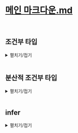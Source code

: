 # [메인 마크다운.md](../README.md)
<br>

## 조건부 타입
<details>
<summary>펼치기/접기</summary>
<br>

자바스크립트의 물음표를 이용한 3항연산자를 이용하여 조건에 따라 타입을 결정하는 독특한 문법이다.

예를들어 number 타입이 string타입을 확장했는가에 대해 참이라면 string을, 거짓이라면 number을 타입으로 적용하는 예제를 작성해보면 아래와 같다.

- src/chapter0.ts
  ```ts
  type A = number extends string ? string : number
  ```
타입 A의 결과는 무엇일까?
number 타입은 string 타입을 확장하지 않는다.  
generic 타입 변수를 제한할 때 extends 키워드를 사용하는것 처럼 number는 string타입의 sub타입이 아니다.  
그렇기 때문에 위 조건은 거짓이 되고 결국 타입 A는 number타입이 된다.  
타입 A에 마우스 커서를 올려보면
```
type A = number
```
number타입으로 추론된 조건부 타입의 결과도 바로 확인할 수 있다.  

### 예제1) 조건부 타입 기본 문법 - 객체 타입
먼저 ObjA, ObjB 2개의 객체 타입을 만들어 준다.  
ObjA 객체 타입에는 number타입 프로퍼티 a를 구성하도록 하고, ObjB 객체 타입에는 number타입 프로퍼티 a와 number타입 프로퍼티 b를 구성한다.
- src/chapter0.ts
  ```ts
  type ObjA = {
    a: number
  }

  type ObjB = {
    a: number;
    b: number;
  }
  ```
다음으로 ObjB타입이 ObjA 타입을 확장 했는가에 대해 참이라면 number를 거짓이라면 string을 타입으로 적용하는 조건부 타입 식을 type B에 적용한다.
- src/chapter0.ts
  ```ts
  type B = ObjB extends ObjA ? number : string
  ```
실제로 ObjB타입은 ObjA타입을 확장한다.  
ObjA타입의 프로퍼티를 ObjB타입이 가지고 있고, 추가적인 프로퍼티를 가지고 있기 때문에 ObjA타입이 수퍼타입이다.  
그렇기 때문에 조건이 참이 되어 타입 B는 number타입이 된다.  

조건부 타입은 이렇게 extends 라는 확장 키워드와 물음표 그리고 세미콜론 연산자를 이용해서 특정 타입이 또 다른 타입을 확장하는지 즉, 앞의 타입이 뒤의 타입의 서브 타입인지 확인해서 참이라면 물음표 뒤의 타입을 거짓이라면 콜론 뒤의 타입을 할당해주는 문법이다.  
조건부 타입은 기본 타입들로만 사용하면 활용할 곳이 많지 않고, 제네릭과 함께 쓸 때 그 위력이 잘 발휘되는 편이다.  

### 예제2) 제네릭과 조건부 타입  
변수 T가 number타입 이라면 string타입이 되도록, 반대로 변수 t가 string타입이라면 number타입이 되도록 만들어 본다.  
이 경우 제네릭을 활용하면 된다.  
타입 변수 T를 갖는 StringNumberSwitch라는 이름의 제네릭 타입을 만들어 준 뒤, T가 number 타입을 확장하는 타입이라면 string타입으로, 반대라면 number타입으로 조건부 타입을 만들어 주도록 한다.  
- src/chapter0.ts
  ```ts
  type StringNumberSwitch<T> = T extends number ? string : number
  ```
이때, 타입 변수 T에 number타입이 들어오게 되는 순간 T extends number는 참이 되고 StringNumberSwitch 타입은 string타입이 된다.  
반면, 타입 변수 T에 string타입이 들어오게 됨녀 해당 조건이 거짓이 되어 StringNumberSwitch타입은 number타입이 된다.  
아래와 같이 실제 변수를 선언하여 확인해보도록 한다.  
- src/chapter0.ts
  ```ts
  let varA: StringNumberSwitch<number> // let varA: string
  ```
StringNumberSwitch 타입의 타입 변수T에 number타입이 들어왔기 때문에, 조건부 타입의 조건식이 참이되어 변수 varA는 string타입이 된다.

- src/chapter0.ts
  ```ts
  let varB: StringNumberSwitch<string> // let varA: number
  ```
StringNumberSwitch 타입의 타입 변수T에 string타입이 들어왔기 때문에, 조건부 타입의 조건식이 거짓이 되어 변수 varB는 number타입이 된다.  
이렇게 제네릭과 함께 조건부 타입을 쓰면 타입을 가변적으로 쓰면서도 논리의 흐름에 따라 타입을 바꿔줄 수 있게 된다.  

### 예제3) 제네릭 함수와 조건부 타입
string타입 매개변수 text를 받아 함수 내부에서 replaceAll 메소드를 이용해서 모든 공백 문자열을 제거한 뒤 반환하는 함수를 구현한다.  
참고로 replaceAll()은 첫번째 인수에 해당하는 모든 문자들을 찾아 두번째 인수로 바꿔주는 자바스크립트 내장 메소드이다.  
- src/chapter0.ts
  ```ts
  function removeSpaces(text: string) {
    return text.replaceAll(" ", "")
  }
  ```
removeSpaces() 함수 구현을 완료한 뒤 해당 함수를 호출해본다.  
result 변수에는 공백들이 다 제거된 hiimwinterlood라는 문자열이 저장될것이다.
- src/chapter0.ts
  ```ts
  let result = removeSpaces("hi im winterlood") // hiimwinterlood
  console.log(result)
  ```
당연히 해당 함수는 문자열을 반환하니까 removeSpaces함수의 반환값의 타입은 string이고, 변수의 타입도 string이 될것이다.  
```ts
result.toUpperCase()
```
와 같은 string 메소드를 사용해도 문제가 발생하지 않는다.  
이때 removeSpace함수에 매개변수로 undefined나 null값이 들어올 수 있다고 타입을 (text: string|undefined|null)로 변경한다면 오류가 발생하게 된다.  

- src/chapter0.ts
  ```ts
  function removeSpacesA(text: string|undefined|null) {
    return text.replaceAll(" ", "") // 'text' is possibly 'null' or 'undefined'.ts(18049)
  }
  ```
text매개변수에 저장된 값이 undefined이나 null일 경우 string의 내장메소드인 replaceAll을 사용할 수 없기 때문이다.  
이 경우 if조건문과 typeof키워드를 통해 text가 string일 경우에만 문자열로 취급을 하고 그게 아닐경우 undefined를 반환하도록 타입을 좁혀 사용할 수 있다.  

- src/chapter0.ts
  ```ts
  function removeSpacesB(text: string|undefined|null) {
    if (typeof text === "string") {
      return text.replaceAll(" ", "");
    }
    return undefined;
  }
  ```
그러나 여기서 한가지 문제가 있는게 이렇게 만들 경우 함수 내부에서는 오류가 사라지지만, 반대로 result 변수의 타입이 string 이거나 혹은 undefined가 되기 때문에 result 변수로부터 string의 내장메소드를 사용할 수 없게 된다.  
- src/chapter0.ts
  ```ts
  let resultB = removeSpacesB("hi im winterlood") // hiimwinterlood
  resultB.toUpperCase() // [Error] 'resultB' is possibly 'undefined'.ts(18048)
  ```
인수로 문자열 타입의 값을 전달하면, 코드상으로는 누가봐도 첫번째 string 타입 값을 반환하는 return문이 실행될것이기 때문에 당연히 string타입이 들어올것이라고 예측된다.  
하지만 undefined를 반환하는 return문이 추가됬기 때문에 옵셔널 체이닝을 쓴다던지, 타입단언을 해줘야만 정상적으로 수행할 수 있게 되어버렸다.  

- src/chapter0.ts
  ```ts
  resultB?.toUpperCase() // 옵셔널 체이닝

  let resultC = removeSpacesB("hi im winterlood") as string // 타입단언
  resultC.toUpperCase()
  ```
바로 이런 상황에 조건부 타입을 이용하여 해당 문제를 해결할 수 있다.  
조건부 타입을 제네릭과 함께 쓸 예정이므로 제네릭 함수로 먼저 만든 뒤, 매개변수의 타입도 T로 정의해주도록 한다.  
반환값의 타입으로는 T가 string타입이라면 string타입의 값을 반환하고, 아니라면 undefined를 반환하도록 조건부 타입 `T extends string ? string : undefined`를 적용한다.

- src/chapter0.ts
  ```ts
  function removeSpacesC<T>(text: T): T extends string ? string : undefined {
    if (typeof text === "string") {
      return text.replaceAll(" ", "");
    }
    return undefined;
  }
  let resultD = removeSpacesC("hi im winterlood")
  resultD.toUpperCase()
  ```
이제 removeSpaceC를 호출하여 string타입의 문자열을 전달할 경우, T가 string이 되기 때문에, 반환타입도 string이 되어 result변수의 타입도 string타입으로 추론되면서 string 메소드를 적용해도 오류가 발생하지 않게 된다.  

추가로 매개변수에 string이 아닌 타입의 값을 전달할 경우 반환되는 변수의 타입은 모두 undefined로 추론되게 된다.  

- src/chapter0.ts
  ```ts
  let resultE = removeSpacesC(undefined)
  let resultF = removeSpacesC(null)
  let resultG = removeSpacesC(123)
  ```
이렇게 조건부 타입을 함수의 반환값 타입으로 정의하면 조건에 따라 반환값 타입을 원하는 대로 바꿀 수 있기 때문에 편리하다.  
그런데 함수 내부에 오류가 발생한다.  
오류의 원인이 무엇인지 커서를 올려보면 Type 'string' is not assignable to type 'T extends string ? string : undefined'.ts(2322)
string타입은 지금 'T extends string ? string : undefined' 라는 조건부 타입으로 할당할 수 없다 라는 오류이다.
함수 내부에서는 조건부타입의 결과가 어떻게 될지 알 수 없다.  
제네릭을 다룰 때 타입 변수 T는 함수 내부에서는 unknown타입이 된다.  
함수 내부에서는 T에 대한 타입을 모르기 때문에 조건부 타입의 결과를 알 수 없다.  
return문에 as 키워드를 사용하여 any타입으로 단언하여 해결해야 한다.
- src/chapter0.ts
  ```ts
  function removeSpacesD<T>(text: T): T extends string ? string : undefined {
    if (typeof text === "string") {
      return text.replaceAll(" ", "") as any;
    }
    return undefined as any;
  }
  let resultH = removeSpacesD("hi im winterlood")
  ```
결과적으로 T extends string ? string : undefined 조건부 타입은 any타입으로 적용된다.
any 타입은 모든 타입과 다 호환되기 때문에 오류가 사라지게 된다.  

무조건 string타입을 반환하기로 약속되어 있는데 타입 단언을 통해 반환값의 타입을 any로 바꿔 반환해버리면 `return 0 as any;`와 같이 숫자를 반환하더라도, any타입으로 적용되기 때문에 조건부 타입이 검사되지 않는다.  

함수 오버로딩을 적용할 경우 해당 문제를 해결할 수 있다.

### 예제4) 제네릭 함수 오버로딩과 조건부 타입
먼저 오버로드 시그니처를 만든 뒤, 구현 시그니처에서 타입 변수들을 모두 지워주고, 매개변수의 타입을 any타입으로 적용한다.
구현 시그니처는 오버로드 시그니처의 타입을 따라가기 때문에 타입 정의를 할 필요가 없다.  
- src/chapter0.ts
  ```ts
  function removeSpacesE<T>(text: T): T extends string ? string : undefined;
  function removeSpacesE(text: any) {
    if (typeof text === "string") {
      return text.replaceAll(" ", "");
    }
    return undefined;
  }
  let resultI = removeSpacesE("hi im winterlood")
  resultI.toUpperCase()
  ```
위와같이 구현 시그니처 내부에서 조건부 타입의 결과를 추론할 수 있게 된다.  
조건문 안에서는 타입스크립트가 string을 반환해야 된다는 걸 알게 된다.  
따라서 아래와 같이 0 혹은 null을 반환하여 string타입의 값을 반환하지 않으면 오버로드 시그니처가 문제를 감지해준다.  
- src/chapter0.ts
  ```ts
  function removeSpacesF<T>(text: T): T extends string ? string : undefined;
  function removeSpacesF(text: any) {
    if (typeof text === "string") {
      return 0
    }
    return undefined;
  }
  function removeSpacesG<T>(text: T): T extends string ? string : undefined;
  function removeSpacesG(text: any) {
    if (typeof text === "string") {
      return null
    }
    return undefined;
  }
  ```
또한 undefined가 아닌 값을 반환하더라도 문제를 감지하여 보다 완벽하게 타입 정의를 해줄 수 있다.  
- src/chapter0.ts
  ```ts
  function removeSpacesH<T>(text: T): T extends string ? string : undefined;
  function removeSpacesH(text: any) {
    if (typeof text === "string") {
      return text.replaceAll(" ", "");
    }
    return 0;
  }
  ```

</details>
<br>


## 분산적 조건부 타입
<details>
<summary>펼치기/접기</summary>
<br>

분산적 조건부 타입 이라는것은 조건부 타입을 유니온과 함께 사용할 때 조건부 타입이 분산적으로 동작하게 업그레이드 되는 문법을 말한다.  

### 예제1) 분산적 조건부 타입 - 기본
아래와 같이 변수 c를 한번 더 선언해 주고, 이번에는 제네릭 타입 변수에 number|string과 같이 유니온 타입을 전달할 경우, 이때부터는 우리가 알던 조건부 타입처럼 동작하지 않게 된다.  
- src/chapter1.ts
  ```ts
  let c:StringNumberSwitch<number|string> // let c: string | number
  ```
T가 number|string 유니온 타입이 되면 number|string 유니온 타입은 number와 super의 합집합이 되기 때문에 number타입의 수퍼 타입이 된다.  
따라서 T extends number는 거짓이 된다.  
거짓이기 때문에 변수 c의 타입은 number로 추론되어야 하지만 string|number 타입으로 추론되고 있다.  

이렇게 되는 이유는 조건부 타입에 타입 변수로 유니온 타입을 할당해버리면 그때부터는 일반적인 조건부 타입이 아니라 분산적인 조건부 타입으로 업그레이드 되기 때문이다.  
조건부 타입의 동작 방식이 바뀐다.  
타입 변수에 <number | string>과 같이 유니온 타입을 할당하게 되면 유니온 타입이 그대로 타입 변수에 들어오는게 아니라 한번은 number 한번은 string으로 두 개가 분리되어 들어간다.  
즉, <number | string> 형태의 유니온 타입을 타입 변수에 전달한다는 것은, 한번은 <number> 한번은 <string> 과 같이 두번 전달되는것이다.  
그리고 최종적으로 그 두 개의 타입이 유니온으로 묶이게 되는 것이다.  

이때 StringNumberSwitch타입의 타입변수에<number>를 할당하게 되면 number extends number는 참이기 때문에 결과는 string 타입이 될것이다.
두번째로 StringNumberSwitch 타입의 타입변수에 <string>을 할당하게 되면 string extends number는 거짓이기 때문에 결과는 number타입이 될 것이다.  
이렇게 분리된 두 결과를 유니온으로 묶을 경우 결과는 string|union타입이 되는것이다.  
- src/chapter1.ts
  ```ts
  let d: StringNumberSwitch<boolean | number | string> // let d: string | number
  ```
위와같이 StringNumberSwitch 타입의 타입변수에 boolean|number|string 유니온 타입을 전달해 보도록 한다.  
boolean number string 유니온 타입 요소들 각각이 모두 분리되어 조건식에 적용된다.  
StringNumberSwitch<boolean>, StringNumberSwitch<number>, StringNumberSwitch<string>과 같이 3번 적용된다.  
이렇게 분리된 결과들은 다시 유니온으로 묶이게 된다.  
StringNumberSwitch의 타입변수에 boolean을 전달하게 되면 T가 boolean이 되고 boolean extends number는 거짓이기 때문에 number 타입이 된다.  
StringNumberSwitch의 타입변수에 number을 전달하게 되면 T가 number이 되고 number extends number는 참이기 때문에 string 타입이 된다.  
StringNumberSwitch의 타입변수에 string을 전달하게 되면 T가 string이 되고 string extends number는 거짓이기 때문에 number 타입이 된다.  
최종 결과는 number, string, number인데, number가 두번 있을 필요는 없으니까 하나는 사라져서 string | number 유니온 타입으로 결과가 추론된다.   

### 예제2) 분산적 조건부 타입 - 실용
첫번째로는 분산적 조건부 타입의 기능을 이용해서 유니온에서 특정 타입만 제거하는 타입을 만들어 본다.  
제네릭 타입 변수로 T, U 두개를 받도록 하고, T가 U를 확장한다면 never타입을, 확장하지 않는다면 T 타입을 반환하도록 조건부 타입 식을 작성한다.  
- src/chapter1.ts
  ```ts
  type Exclude<T, U> = T extends U ? never : T;
  ```
위 조건부 타입 식을 해석해보면 타입 변수 T가 타입 변수 U의 서브타입 이라면 never 결과가 되고, 아니라면 T 자체가 결가가 된다.  
예를들어 변수 e에 Exclude 타입을 적용하고 제네릭 타입 변수 T는 number를, U에는 string을 적용해본다.  
- src/chapter1.ts
  ```ts
  let e: Exclude<number, string> // let e: number
  ```
number extends string ? never : number;는 거짓이 되기 때문에 변수 e는 number 타입이 된다.  

두번쨰로 타입변수 T와 U 모두 number타입으로 적용해보자.  
- src/chapter1.ts
  ```ts
  let f: Exclude<number, number> // let f: never
  ```
이 경우 number extends number ? never : number;는 참이 되기 때문에 변수 f는 never 타입이 된다.  

#### 실제 응용1
조건부 타입을 이용해서 유니온 타입으로부터 특정 타입만 제거하는 타입을 만들어 본다.  
- src/chapter1.ts
  ```ts
  type A = Exclude<number | string | boolean, string>; // type A = number | boolean
  ```
먼저 T에 유니온 타입을 타입 변수에 할당했기 때문에 분산적 조건부 타입이 되었다.  
Exclude<number, string>  
Exclude<string, string>  
Exclude<boolean, string>  
위와 같이 유니온 타입의 각 타입으로 3번 분리가 되었다.  
이렇게 분리 된 타입의 결과들은 최종적으로 유니온 타입으로 묶여야 될 것이다.  
이제 분리된 각 유니온 타입들로 부터 조건부 타입 연산의 결과를 도출해 본다.  
Exclude<number, string>의 경우 `number extends string ? never : number`가 거짓이므로 number 타입이 된다.  
Exclude<string, string>의 경우 `string extends string ? never : string`가 참이므로 never 타입이 된다.  
Exclude<boolean, string>의 경우 `boolean extends string ? never : boolean`가 거짓이므로 boolean 타입이 된다.  
최종 결과는 number, never, number 타입이며 이를 유니온 타입으로 묶게 되면 number | never | boolean 유니온 타입이 된다.   

이때 union 타입에 never 타입이 포함되어 있으면 never는 결국 사라진다.  
집합으로 생각해보면 유니온 타입이라는 것은 타입들 간의 합집합 타입을 만드는 것이다.  
never타입이란 공집합 타입이기 때문에 공집합과 다른 어떤 집합을 합집합 한다는 건 원래 원본 집합인 것이다.  
예를 들어 숫자값들을 포함하는 number라는 집합과, 아무런 요소들도 포함하지 않는 never라는 공집합을 합집합하면 결국 number라는 집합이 된다.  
그렇기 때문에 결과에 never타입이 포함되어 있으면 never타입은 사라지게 되며, 최종 결과는 number | boolean 타입이 된다.  

타입 A에 마우스 커서를 올려보면 `type A = number | boolean` 타입이 되는것을 볼 수 있다.  
Exclude라는 조건부 타입을 만들면, T와 U가 같을 때 never를 반환하게 해서 아에 type을 없애버리고, T와 U가 다를 때 T를 그대로 반환해서 해당 타입을 그대로 적용한다.  
이렇게 분산적인 조건부 타입을 이용해서 특정 유니온 타입으로부터 특정 타입만 제거하는 유니온 타입을 얻어내는 것도 가능하다.  

#### 실제 응용 2
Exclude의 반대 격이 되는 Extract 타입을 만들어 본다.  
제네릭 타입 변수 T와 U를 구성한 뒤, U에 해당하는 타입만 제거하도록 구현해본다.  
예를들어 number | string | boolean 유니온 타입 중 string인 타입만 뽑아내도록 한다.
- src/chapter1.ts
  ```ts
  type Extract<T, U> = T extends U ? T : never;
  type B = Extract<number | string | boolean, string>;
  ```
위와같이 분산적 조건부 타입 식을 적용할 경우 타입 B는 U의 타입인 string 타입으로 추론된다.  
과정을 정리해보면 다음과 같다.  
Extract<number, string>  
Extract<string, string>  
Extract<boolean, string>  
위와 같이 유니온 타입의 각 타입으로 3번 분리가 되었다.  
이렇게 분리 된 타입의 결과들은 최종적으로 유니온 타입으로 묶여야 될 것이다.  
이제 분리된 각 유니온 타입들로 부터 조건부 타입 연산의 결과를 도출해 본다.  
Extract<number, string>의 경우 `number extends string ? string : never`가 거짓이므로 never 타입이 된다.  
Extract<string, string>의 경우 `string extends string ? string : never`가 참이므로 string 타입이 된다.  
Extract<boolean, string>의 경우 `boolean extends string ? string : never`가 거짓이므로 never 타입이 된다.  
최종 결과는 never, string, never 타입이며 이를 유니온 타입으로 묶게 되면 string 타입이 된다.   

### 조건부 타입의 분산 방지
조건부 타입이 분산적으로 작동되지 않게 하고 싶다면 extends의 양 옆에 대괄호를 씌워주면 된다.
- src/chapter1.ts
  ```ts
  type Example<T, U> = [T] extends [U] ? T : never;
  type C = Example<number | string | boolean, string>;
  ```
위의 결과는 never타입이 된다.  
number | string | boolean의 합집합 유니온 타입은 extends string이 거짓이 되기 때문이다.  
</details>
<br>

## infer
<details>
<summary>펼치기/접기</summary>
<br>

조건부 타입 내에서 타입 추론할 수 있는 기능이다.  

### 예제1)
예를들어 아래와 같이 매개변수는 없고 반환값 타입이 string인 함수 타입 Func를 정의해 본다.  
- src/chapter.ts
  ```ts
  type Func = () => string
  ```
제네릭을 활용한 조건부 타입 문법을 적용해본다.  
타입변수 T extends 매개변수는 없고 반환값 타입이 string인 함수를 확장한다면 string타입을, 확장하지 않는다면 never타입을 반환하도록 조건부 타입 식을 작성한다.  

- src/chapter.ts
  ```ts
  type ReturnType<T> = T extends () => string ? string : never;
  ```
extends 우항에 () => string 이라는 함수타입 표현식이 들어와서 어색할 수 있으나, 단순히 타입 변수 T에 들어오는 타입이 () => string 이라는 함수포현식의 서브타입이라면 string을 아니라면 never타입을 반환하라는 의미이다.  

이때 A라는 타입을 만들고 해당 타입에 return 타입으로 func타입을 넣어주면 어떤 결과가 나올까?  
- src/chapter.ts
  ```ts
  type A = ReturnType<Func> // type A = string
  ```
타입 A에 마우스 커서를 올려보면 string 타입으로 추론된다.  
추론 과정은 다음과 같다.  
먼저 타입변수 T에는 Func타입 즉 () => string이 들어간다.  
extends의 우항으로 비교하는 타입은 () => string 이다.  
`() => string extends () => string` 형태로 좌측 함수표현식 타입이 우측 함수표현식 타입의 서브타입이냐 라고 물어보는것이다.  
만약 참이라면 string타입이 될것이고 거짓이라면 never타입이 된다.  
이때, 두 타입간의 관계를 보면 매개변수는 어차피 둘다 없으니까 비교할 필요 없고, 반환값으로 비교했을 때는 함수 타입의 호환성이 반환값이 더 큰 함수 타입이 슈퍼타입이 된다.  
지금은 두 함수 타입 간에 반환값 타입이 string으로 똑같기 때문에 우항의 함수표현식 타입을 서브타입이라고 봐도 된다.  
똑같은 타입끼리는 각자가 서로가 서브다. 서로가 수퍼다 라고 해도 상관이 없다.  
따라서 해당 조건은 참이 되어 결과가 string타입으로 추론된다.  

### 예제2)
number 타입을 반환하는 함수 표현식을 타입으로 갖는 FuncB 타입을 선언한다.  
타입 B를 선언한뒤 ReturnType의 제네릭 타입변수에 방금 선언한 FuncB를 지정하고 해당 타입을 할당한다.  
- src/chapter.ts
  ```ts
  type FuncB = () => number;
  type B = ReturnType<FuncB> // type B = never
  ```
타입 B에 마우스 커서를 올려보면 never타입으로 추론된다.  
추론 과정은 다음과 같다.  
타입 변수 T에는 FuncB라는 타입이 들어간다.  
T는 `() => number` 타입이다.  
T와 비교하는 타입은 `() => string`이다.  
두 타입간의 관계 `() => nubmer extends () => string`의 결과는 교집합이 없는 서로소 집합이다.  
둘 중 누구도 서로의 서브타입이거나 수퍼타입 관계가 아니다.  
따라서 해당 조건식은 거짓이 되어 never타입으로 추론된다.  

그러나 원하던 값은 결과 타입이 함수의 반환타입으로 추론되는 것이다.  
ReturnType의 네릭 타입 변수에 지정할 타입이 Func타입일 때는 Func타입의 반환값 타입인 string타입을, FuncB 타입일때는 FuncB 타입의 반환값 타입인 number를 결과값으로 추론되는것을 원했다.  

우리가 조건부 타입을 쓸 때, extends의 우항 즉, 비교하는 타입의 반환값 타입을 string으로 고정해뒀기 때문에 어쩔 수 없이 함수의 반환값 타입이 string 타입이냐 라는 것 밖에 검사를 못하고 있다.  
이럴 때 사용할 수 있는 문법이 `infer`이다.  

### infer 적용
함수의 반환값 타입인 string을 infer R 형태로 적용한 다음, 참일 경우 추론될 타입에도 R을 적용한다.  
- src/chapter.ts
  ```ts
  type ReturnTypeB<T> = T extends () => infer R ? R : never;
  type FuncAA = () => string;
  type AA = ReturnTypeB<FuncAA> // type AA = string
  type FuncBB = () => number;
  type BB = ReturnTypeB<FuncBB> // type BB = number
  ```
반환값 타입이 string인 함수 표현식을 타입으로 갖는 FuncAA타입을 해당 타입의 제네릭 타입 변수에 할당할 경우 추론되는 타입은 string가 된다.  
반환값 타입이 number인 함수 표현식을 타입으로 갖는 FuncBB타입을 해당 타입의 제네릭 타입 변수에 할당할 경우 추론되는 타입은 number가 된다.  
두 타입 모두 원하는 타입으로 추론하는데 성공했다.  

추론 과정은 다음과 같다.  
우선 extends 기준 우항의 함수 표현식의 반환타입인 infer R은 단순히 R이라고 보면 된다.
FuncAA를 기준으로 `() => string extends () => R` 즉 () => string이라는 함수 표현식 타입이 () => R 이라는 함수 표현식 타입의 서브타입인가에 대해 비교한다.  
이때 infer와 함께 쓴 R 타입은 `() => string extends () => R` 조건식을 참으로 만드는 타입을 추론하도록 동작한다.  
즉, 왼쪽에 있는 함수 타입이 오른쪽에 있는 함수 타입의 서브타입이 되려면 R 타입은 string 타입이 되어야 하기 때문에 R이 string타입으로 추론된다.  
추론을 했을 때 참으로 만들 수 있기 때문에 `T extends () => infer R` 조건식이 참이 되어 R 타입으로 추론된다.  
이때 R은 extends 기준 좌항의 `() => string` 함수 표현식 타입이 서브타입이 되도록 하기 위해서는 string 타입이어야 하기 때문에 R의 타입은 string으로 추론된다.  
FuncBB도 동일하게 적용되어 R은 number가 되기 때문에 결과적으로 타입 BB은 number타입으로 추론된다.  

만약 이때 함수 표현식 형태의 타입이 아닌 단순한 number 타입을 제네릭 타입 변수로 지정할 경우 never 타입이 된다.  
- src/chapter.ts
  ```ts
  type C = ReturnType<number> // type C = never
  ```
ReturnType의 제네릭 타입 변수 T에는 number가 들어가게 된다.  
`number extends () => infer R ? R : never`  
즉, number 타입이 () => R 타입의 서브타입이 될 수 있는 R 타입을 infer에 의해 추론해야 하는데, 이때는 R 타입이 뭐가 되어도 불가능하다.  
() => any와 같이 infer R이 심지어 치트키 타입인 any 타입으로 추론된다고 하더라도 number 타입의 수퍼 타입이 될 재간이 없다.  
그렇기 때문에 위 경우에는 타입 R이 추론이 불가능한 상태이기 때문에 조건식이 거짓이라고 평가되어 never 타입으로 추론되는 것이다.  
그래서 타입 C는 never 타입이 된다.  
위와같이 infer 다음에 오는 타입을 추론할 수 없는 경우에는 조건식이 거짓이 된다.  

infer는 추론하다는 의미의 inference의 약자이다.  
infer R 이라고 하면 R을 추론해라 라는 의미로 사용된다고 이해하면 된다.  

### 예제3)
제네릭 타입 변수 T를 갖는 PromiseUnpack이라는 타입을 선언한 후 any타입을 임시로 할당한다.  
다음으로 해당 타입의 제너릭 타입 변수에 제네릭 타입변수 number를 갖는 Promise 타입을 지정한 뒤 PromiseA라는 타입 변수에 할당한다.  
해당 코드는 PromiseA는 number 타입이 되기를 기대하는 코드이다.
PromiseUnpack 타입의 역할은 타입변수 T에 제공한 Promise 타입에서 Promise의 결과값 타입 즉 number타입만 추출하여 할당하는 기능을 구현한다.  
- src/chapter.ts
  ```ts
  type PromiseUnpack<T> = any;
  type PromiseA = PromiseUnpack<Promise<number>>;
  ```

예를들어 아래와 같이 Promise<string> 타입을 PromiseUnpack 타입의 제네릭 타입 변수에 지정한다면, PromiseB타입은 string타입이 되기를 기대하는 코드가 된다.  
- src/chapter.ts
  ```ts
  type PromiseB = PromiseUnpack<Promise<string>>;
  ```
이러한 요구사항을 만족하기 위해서는 PromiseUnpack타입을 어떻게 정의해야 할까?  
첫번째 조건으로는 PromiseUnpack타입의 제네릭 타입 변수 T는 Promise 타입이어야 한다.  
두번째 조건은 Promise의 결과값 타입을 반환해야한다.  
즉, PromiseUnpack 타입의 제네릭 타입변수 T에 Promise타입이 들어온다면 Promise 타입의 결과값 타입을 반환하는 타입으로 만들어야 한다.  

첫번째 조건을 만족하도록 구현해본다.  
PromiseUnpackA 타입을 선언한 뒤, T extends Promise<any> ? any : never와 같이 조건부 타입을 활용하되, 우선 Promise객체의 제네릭 타입 변수에는 임시로 any를 지정해준 뒤,  
T가 Promise<any>의 서브타입이라면 any타입을 서브타입이 아니라면 never타입으로 추론되도록 조건부 타입을 작성한다.  
- src/chapter.ts
  ```ts
  type PromiseUnpackA<T> = T extends Promise<any> ? any : never;
  type PromiseAA = PromiseUnpackA<Promise<number>>; // type PromiseAA = any
  type PromiseBB = PromiseUnpackA<Promise<string>>; // type PromiseAA = any
  ```
실제로 타입변수를 선언하여 추론하도록 적용해본 뒤 마우스 커서를 올려보면 아직까지는 any타입을 반환한다.  

두번째 조건을 만족하도록 하기 위해서 Promise의 제네릭 타입 변수 any 대신 infer R을 지정하고 조건식이 참일 경우 R을 반환하도록 조건부 타입을 수정한다.
- src/chapter.ts
  ```ts
  type PromiseUnpackB<T> = T extends Promise<infer R> ? R : never;
  type PromiseAAA = PromiseUnpackB<Promise<number>>; // type PromiseAAA = number
  type PromiseBBB = PromiseUnpackB<Promise<string>>; // type PromiseBBB = string
  ```
실제로 타입변수를 선언하여 추론하도록 적용해본 뒤 마우스 커서를 올려보면 number타입과 string타입을 각각 반환해 주는것을 확인할 수 있다.
PromiseUnpackB 타입의 제네릭 타입 변수 T는 Promise<number> 이고, Promise<number> extends Promise<infer R> 라는 조건부 타입을 해석해보면  
infer 키워드에 의해 Promise<number>타입이 서브타입이 되는 R 타입을 추론하라는 의미가 된다.  
Promise<number> 타입이 서브타입이 되기 위해서는 Promise<infer R> 에서 R 타입은 number가 되면 된다.  
따라서 결과 타입은 R이 되고, R은 number이기 때문에 결과 타입도 number로 추론된다.  
Promise<string> 타입도 위의 논리 과정과 동일하게 적용되어 string타입으로 추론된다.  

</details>
<br>
